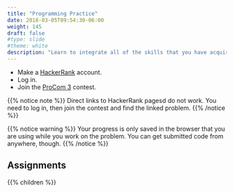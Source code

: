 ```yaml
---
title: "Programming Practice"
date: 2018-03-05T09:54:30-06:00
weight: 145
draft: false
#type: slide
#theme: white
description: "Learn to integrate all of the skills that you have acquired in AP Computer Science by solving problems."
---
```


* Make a [HackerRank](https://www.hackerrank.com/) account.
* Log in.
* Join the [ProCom 3](https://www.hackerrank.com/pro-com-3) contest.

{{% notice note %}}
Direct links to HackerRank pagesd do not work. You need to log in,
then join the contest and find the linked problem.
{{% /notice %}}

{{% notice warning %}}
Your progress is only saved in the browser that you are using while you work on the problem. You can get submitted code from anywhere, though.
{{% /notice %}}

## Assignments

{{% children %}}

